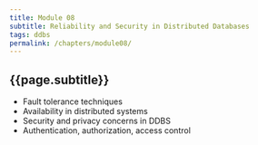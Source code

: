 ```yaml
---
title: Module 08
subtitle: Reliability and Security in Distributed Databases
tags: ddbs
permalink: /chapters/module08/
---
```

## {{page.subtitle}}

- Fault tolerance techniques
- Availability in distributed systems
- Security and privacy concerns in DDBS
- Authentication, authorization, access control
